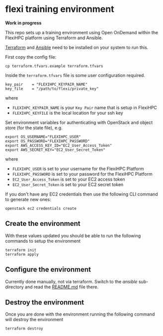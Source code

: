 # flexi training environment

**Work in progress**

This repo sets up a training environment using Open OnDemand within the FlexiHPC platform using Terraform and Ansible.

[Terraform](https://developer.hashicorp.com/terraform/tutorials/aws-get-started/install-cli) and
[Ansible](https://www.ansible.com/) need to be installed on your system to run this.

First copy the config file:

```
cp terraform.tfvars.example terraform.tfvars
```

Inside the `terraform.tfvars` file is some user configuration required.

```
key_pair    = "FLEXIHPC_KEYPAIR_NAME"
key_file    = "/path/to/flexi/private_key"
```

where

- `FLEXIHPC_KEYPAIR_NAME` is your `Key Pair` name that is setup in FlexiHPC
- `FLEXIHPC_KEYFILE` is the local location for your ssh key

Set environment variables for authenticating with OpenStack and object store (for the state file), e.g.

```
export OS_USERNAME="FLEXIHPC_USER"
export OS_PASSWORD="FLEXIHPC_PASSWORD"
export AWS_ACCESS_KEY_ID="EC2_User_Access_Token"
export AWS_SECRET_KEY="EC2_User_Secret_Token"
```

where

- `FLEXIHPC_USER` is set to your username for the FlexiHPC Platform
- `FLEXIHPC_PASSWORD` is set to your password for the FlexiHPC Platform
- `EC2_User_Access_Token` is set to your EC2 access token
- `EC2_User_Secret_Token` is set to your EC2 secret token

If you don't have any EC2 credentials then use the following CLI command to generate new ones:

```
openstack ec2 credentials create
```

## Create the environment

With these values updated you should be able to run the following commands to setup the environment
```
terraform init
terraform apply
```

## Configure the environment

Currently done manually, not via terraform. Switch to the *ansible* sub-directory and read the
[README.md](ansible/README.md) file there.

## Destroy the environment

Once you are done with the environment running the following command will destroy the environment
```
terraform destroy
```
